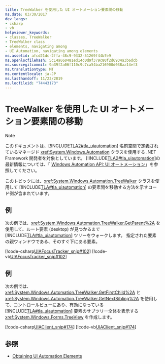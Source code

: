 ```yaml
---
title: TreeWalker を使用した UI オートメーション要素間の移動
ms.date: 03/30/2017
dev_langs:
- csharp
- vb
helpviewer_keywords:
- classes, TreeWalker
- TreeWalker class
- elements, navigating among
- UI Automation, navigating among elements
ms.assetid: afcd21dc-2ffa-48c9-9332-51269f44b7e9
ms.openlocfilehash: 5c14a660481ed14c0d9f379c80f2d6934a3b6dcb
ms.sourcegitcommit: 9a39f2a06f110c9c7ca54ba216900d038aa14ef3
ms.translationtype: MT
ms.contentlocale: ja-JP
ms.lasthandoff: 11/23/2019
ms.locfileid: "74443173"
---
```

# <a name="navigate-among-ui-automation-elements-with-treewalker"></a>TreeWalker を使用した UI オートメーション要素間の移動
> [!NOTE]
> このドキュメントは、[!INCLUDE[TLA2#tla_uiautomation](../../../includes/tla2sharptla-uiautomation-md.md)] 名前空間で定義されているマネージド <xref:System.Windows.Automation> クラスを使用する .NET Framework 開発者を対象としています。 [!INCLUDE[TLA2#tla_uiautomation](../../../includes/tla2sharptla-uiautomation-md.md)]の最新情報については、「 [Windows Automation API: UI オートメーション](/windows/win32/winauto/entry-uiauto-win32)」を参照してください。  
  
 このトピックには、<xref:System.Windows.Automation.TreeWalker> クラスを使用して [!INCLUDE[TLA#tla_uiautomation](../../../includes/tlasharptla-uiautomation-md.md)] の要素間を移動する方法を示すコード例が含まれています。  
  
## <a name="example"></a>例  
 次の例では、<xref:System.Windows.Automation.TreeWalker.GetParent%2A> を使用して、ルート要素 (desktop) が見つかるまで [!INCLUDE[TLA#tla_uiautomation](../../../includes/tlasharptla-uiautomation-md.md)] ツリーをウォークします。 指定された要素の親ウィンドウである、そのすぐ下にある要素。  
  
 [!code-csharp[UIAFocusTracker_snip#102](../../../samples/snippets/csharp/VS_Snippets_Wpf/UIAFocusTracker_snip/CSharp/FocusTracker.cs#102)]
 [!code-vb[UIAFocusTracker_snip#102](../../../samples/snippets/visualbasic/VS_Snippets_Wpf/UIAFocusTracker_snip/VisualBasic/FocusTracker.vb#102)]  
  
## <a name="example"></a>例  
 次の例では、<xref:System.Windows.Automation.TreeWalker.GetFirstChild%2A> と <xref:System.Windows.Automation.TreeWalker.GetNextSibling%2A> を使用して、コントロールビューにあり、有効になっている [!INCLUDE[TLA#tla_uiautomation](../../../includes/tlasharptla-uiautomation-md.md)] 要素のサブツリー全体を表示する <xref:System.Windows.Forms.TreeView> を作成します。  
  
 [!code-csharp[UIAClient_snip#174](../../../samples/snippets/csharp/VS_Snippets_Wpf/UIAClient_snip/CSharp/ClientForm.cs#174)]
 [!code-vb[UIAClient_snip#174](../../../samples/snippets/visualbasic/VS_Snippets_Wpf/UIAClient_snip/VisualBasic/ClientForm.vb#174)]  
  
## <a name="see-also"></a>参照

- [Obtaining UI Automation Elements](obtaining-ui-automation-elements.md)
